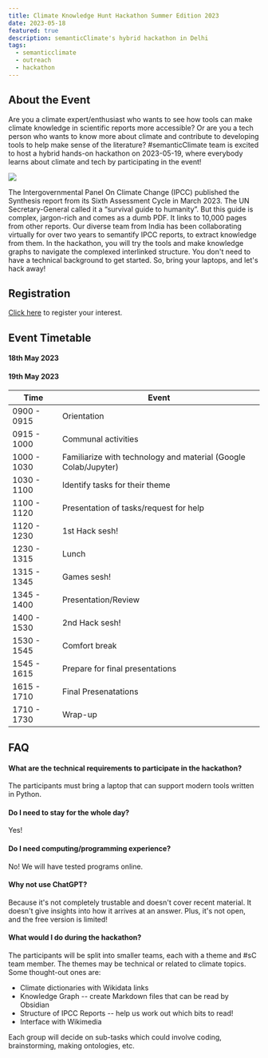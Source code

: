 ```yaml
---
title: Climate Knowledge Hunt Hackathon Summer Edition 2023
date: 2023-05-18 
featured: true
description: semanticClimate's hybrid hackathon in Delhi
tags:
  - semanticclimate
  - outreach
  - hackathon
---
```

## About the Event
Are you a climate expert/enthusiast who wants to see how tools can make climate knowledge in scientific reports more accessible? Or are you a tech person who wants to know more about climate and contribute to developing tools to help make sense of the literature? #semanticClimate team is excited to host a hybrid hands-on hackathon on 2023-05-19, where everybody learns about climate and tech by participating in the event!

<img src = "/p/static/img/climate_knowledge_hunt_may_23.png">

The Intergovernmental Panel On Climate Change (IPCC) published the Synthesis report from its Sixth Assessment Cycle in March 2023. The UN Secretary-General called it a “survival guide to humanity”. But this guide is complex, jargon-rich and comes as a dumb PDF. It links to 10,000 pages from other reports. Our diverse team from India has been collaborating virtually for over two years to semantify IPCC reports, to extract knowledge from them. In the hackathon, you will try the tools and make knowledge graphs to navigate the complexed interlinked structure. You don't need to have a technical background to get started. So, bring your laptops, and let's hack away!

## Registration
[Click here](https://forms.gle/eCJ84oJLDs1tBzCq5) to register your interest. 

## Event Timetable

#### 18th May 2023

#### 19th May 2023

| Time        | Event                                                           |
| ----------- | --------------------------------------------------------------- |
| 0900 - 0915 | Orientation                                                     |
| 0915 - 1000 | Communal activities                                             |
| 1000 - 1030 | Familiarize with technology and material (Google Colab/Jupyter) |
| 1030 - 1100 | Identify tasks for their theme                                  |
| 1100 - 1120 | Presentation of tasks/request for help                          |
| 1120 - 1230 | 1st Hack sesh!                                                  |
| 1230 - 1315 | Lunch                                                           |
| 1315 - 1345 | Games sesh!                                                     |
| 1345 - 1400 | Presentation/Review                                             |
| 1400 - 1530 | 2nd Hack sesh!                                                  |
| 1530 - 1545 | Comfort break                                                   |
| 1545 - 1615 | Prepare for final presentations                                 |
| 1615 - 1710 | Final Presenatations                                            |
| 1710 - 1730 | Wrap-up                                                         |


## FAQ
#### What are the technical requirements to participate in the hackathon?
The participants must bring a laptop that can support modern tools written in Python.
#### Do I need to stay for the whole day?
Yes!
#### Do I need computing/programming experience?
No! We will have tested programs online.
#### Why not use ChatGPT?
Because it's not completely trustable and doesn't cover recent material. It doesn't give insights into how it arrives at an answer. Plus, it's not open, and the free version is limited!
#### What would I do during the hackathon?
The participants will be split into smaller teams, each with a theme and #sC team member. The themes may be technical or related to climate topics. Some thought-out ones are:
- Climate dictionaries with Wikidata links
- Knowledge Graph -- create Markdown files that can be read by Obsidian
- Structure of IPCC Reports -- help us work out which bits to read!
- Interface with Wikimedia

Each group will decide on sub-tasks which could involve coding, brainstorming, making ontologies, etc.